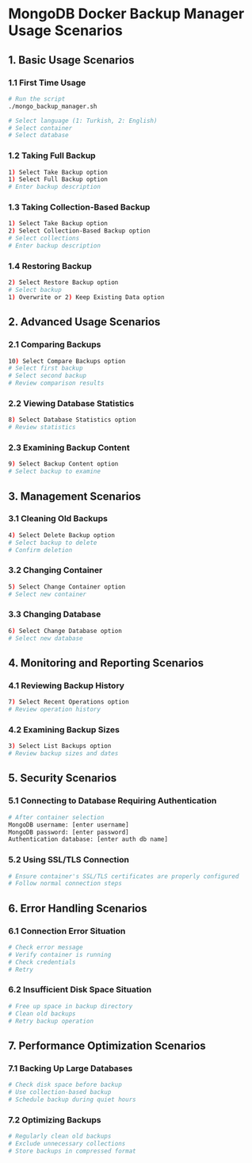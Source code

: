 # MongoDB Docker Backup Manager Usage Scenarios

## 1. Basic Usage Scenarios

### 1.1 First Time Usage

```bash
# Run the script
./mongo_backup_manager.sh

# Select language (1: Turkish, 2: English)
# Select container
# Select database
```

### 1.2 Taking Full Backup

```bash
1) Select Take Backup option
1) Select Full Backup option
# Enter backup description
```

### 1.3 Taking Collection-Based Backup

```bash
1) Select Take Backup option
2) Select Collection-Based Backup option
# Select collections
# Enter backup description
```

### 1.4 Restoring Backup

```bash
2) Select Restore Backup option
# Select backup
1) Overwrite or 2) Keep Existing Data option
```

## 2. Advanced Usage Scenarios

### 2.1 Comparing Backups

```bash
10) Select Compare Backups option
# Select first backup
# Select second backup
# Review comparison results
```

### 2.2 Viewing Database Statistics

```bash
8) Select Database Statistics option
# Review statistics
```

### 2.3 Examining Backup Content

```bash
9) Select Backup Content option
# Select backup to examine
```

## 3. Management Scenarios

### 3.1 Cleaning Old Backups

```bash
4) Select Delete Backup option
# Select backup to delete
# Confirm deletion
```

### 3.2 Changing Container

```bash
5) Select Change Container option
# Select new container
```

### 3.3 Changing Database

```bash
6) Select Change Database option
# Select new database
```

## 4. Monitoring and Reporting Scenarios

### 4.1 Reviewing Backup History

```bash
7) Select Recent Operations option
# Review operation history
```

### 4.2 Examining Backup Sizes

```bash
3) Select List Backups option
# Review backup sizes and dates
```

## 5. Security Scenarios

### 5.1 Connecting to Database Requiring Authentication

```bash
# After container selection
MongoDB username: [enter username]
MongoDB password: [enter password]
Authentication database: [enter auth db name]
```

### 5.2 Using SSL/TLS Connection

```bash
# Ensure container's SSL/TLS certificates are properly configured
# Follow normal connection steps
```

## 6. Error Handling Scenarios

### 6.1 Connection Error Situation

```bash
# Check error message
# Verify container is running
# Check credentials
# Retry
```

### 6.2 Insufficient Disk Space Situation

```bash
# Free up space in backup directory
# Clean old backups
# Retry backup operation
```

## 7. Performance Optimization Scenarios

### 7.1 Backing Up Large Databases

```bash
# Check disk space before backup
# Use collection-based backup
# Schedule backup during quiet hours
```

### 7.2 Optimizing Backups

```bash
# Regularly clean old backups
# Exclude unnecessary collections
# Store backups in compressed format
```
